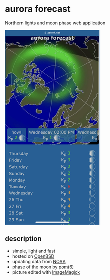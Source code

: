 # aurora forecast
Northern lights and moon phase web application

<img width=60% src='./example.png'>

## description
* simple, light and fast
* hosted on [OpenBSD](https://www.openbsd.org)
* updating data from [NOAA](http://www.noaa.gov/) 
* phase of the moon by [pom(6)](https://man.openbsd.org/pom.6)
* picture edited with [ImageMagick](https://imagemagick.org)
